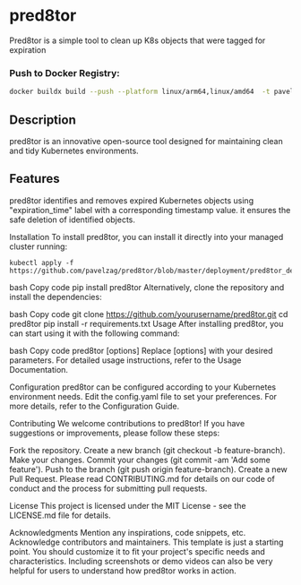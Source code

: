 # pred8tor
Pred8tor is a simple tool to clean up K8s objects that were tagged for expiration

### Push to Docker Registry:

```sh
docker buildx build --push --platform linux/arm64,linux/amd64  -t pavelzagalsky/pred8tor:1.0.0 -f Dockerfile .
```

## Description
pred8tor is an innovative open-source tool designed for maintaining clean and tidy Kubernetes environments. 

## Features
pred8tor identifies and removes expired Kubernetes objects using "expiration_time" label with a corresponding timestamp value.
it ensures the safe deletion of identified objects.

Installation
To install pred8tor, you can install it directly into your managed cluster running:

```shell
kubectl apply -f https://github.com/pavelzag/pred8tor/blob/master/deployment/pred8tor_deployment.yaml
```

bash
Copy code
pip install pred8tor
Alternatively, clone the repository and install the dependencies:

bash
Copy code
git clone https://github.com/yourusername/pred8tor.git
cd pred8tor
pip install -r requirements.txt
Usage
After installing pred8tor, you can start using it with the following command:

bash
Copy code
pred8tor [options]
Replace [options] with your desired parameters. For detailed usage instructions, refer to the Usage Documentation.

Configuration
pred8tor can be configured according to your Kubernetes environment needs. Edit the config.yaml file to set your preferences. For more details, refer to the Configuration Guide.

Contributing
We welcome contributions to pred8tor! If you have suggestions or improvements, please follow these steps:

Fork the repository.
Create a new branch (git checkout -b feature-branch).
Make your changes.
Commit your changes (git commit -am 'Add some feature').
Push to the branch (git push origin feature-branch).
Create a new Pull Request.
Please read CONTRIBUTING.md for details on our code of conduct and the process for submitting pull requests.

License
This project is licensed under the MIT License - see the LICENSE.md file for details.

Acknowledgments
Mention any inspirations, code snippets, etc.
Acknowledge contributors and maintainers.
This template is just a starting point. You should customize it to fit your project's specific needs and characteristics. Including screenshots or demo videos can also be very helpful for users to understand how pred8tor works in action.